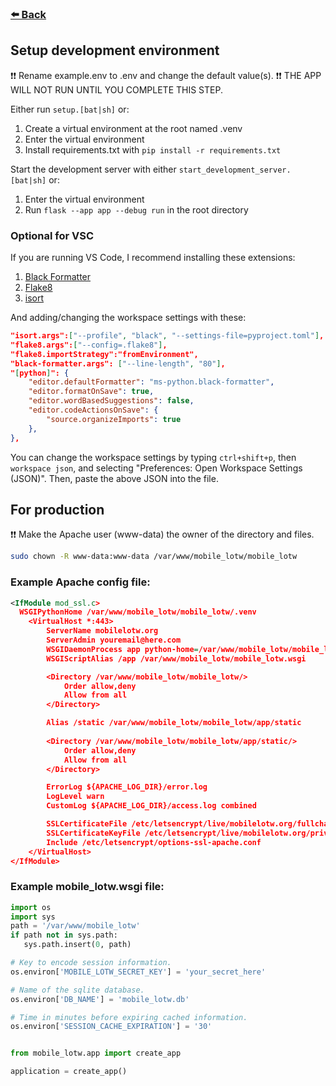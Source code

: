 ### [⬅️ Back ](/README.md)

## Setup development environment

❗❗ Rename example.env to .env and change the default value(s).
❗❗ THE APP WILL NOT RUN UNTIL YOU COMPLETE THIS STEP. 

Either run ```setup.[bat|sh]``` or:
1. Create a virtual environment at the root named .venv 
2. Enter the virtual environment
3. Install requirements.txt with ```pip install -r requirements.txt```

Start the development server with either 
```start_development_server.[bat|sh]``` or:
1. Enter the virtual environment
2. Run ```flask --app app --debug run``` in the root directory  

### Optional for VSC

If you are running VS Code, I recommend installing these extensions:
1. [Black Formatter](https://marketplace.visualstudio.com/items?itemName=ms-python.black-formatter)
2. [Flake8](https://marketplace.visualstudio.com/items?itemName=ms-python.flake8)
3. [isort](https://marketplace.visualstudio.com/items?itemName=ms-python.isort)

And adding/changing the workspace settings with these:
```json
"isort.args":["--profile", "black", "--settings-file=pyproject.toml"],
"flake8.args":["--config=.flake8"],
"flake8.importStrategy":"fromEnvironment",
"black-formatter.args": ["--line-length", "80"],
"[python]": {
	"editor.defaultFormatter": "ms-python.black-formatter",
	"editor.formatOnSave": true,
	"editor.wordBasedSuggestions": false,
	"editor.codeActionsOnSave": {
		"source.organizeImports": true
	},
},
``` 
You can change the workspace settings by typing `ctrl+shift+p`, then
`workspace json`, and selecting "Preferences: Open Workspace 
Settings (JSON)". Then, paste the above JSON into the file.

## For production

❗❗ Make the Apache user (www-data) the owner of the directory and files.
```sh
sudo chown -R www-data:www-data /var/www/mobile_lotw/mobile_lotw
```

### Example Apache config file:

```xml
<IfModule mod_ssl.c>
  WSGIPythonHome /var/www/mobile_lotw/mobile_lotw/.venv
	<VirtualHost *:443>
		ServerName mobilelotw.org
		ServerAdmin youremail@here.com
		WSGIDaemonProcess app python-home=/var/www/mobile_lotw/mobile_lotw/.venv python-path=/var/www/mobile_lotw/mobile_lotw
		WSGIScriptAlias /app /var/www/mobile_lotw/mobile_lotw.wsgi

		<Directory /var/www/mobile_lotw/mobile_lotw/>
			Order allow,deny
			Allow from all
		</Directory>

		Alias /static /var/www/mobile_lotw/mobile_lotw/app/static
		
		<Directory /var/www/mobile_lotw/mobile_lotw/app/static/>
			Order allow,deny
			Allow from all
		</Directory>

		ErrorLog ${APACHE_LOG_DIR}/error.log
		LogLevel warn
		CustomLog ${APACHE_LOG_DIR}/access.log combined

		SSLCertificateFile /etc/letsencrypt/live/mobilelotw.org/fullchain.pem
		SSLCertificateKeyFile /etc/letsencrypt/live/mobilelotw.org/privkey.pem
		Include /etc/letsencrypt/options-ssl-apache.conf
	</VirtualHost>
</IfModule>
```

### Example mobile_lotw.wsgi file:

```py
import os
import sys
path = '/var/www/mobile_lotw'
if path not in sys.path:
   sys.path.insert(0, path)

# Key to encode session information.
os.environ['MOBILE_LOTW_SECRET_KEY'] = 'your_secret_here'

# Name of the sqlite database.
os.environ['DB_NAME'] = 'mobile_lotw.db'

# Time in minutes before expiring cached information.
os.environ['SESSION_CACHE_EXPIRATION'] = '30'


from mobile_lotw.app import create_app

application = create_app()
```